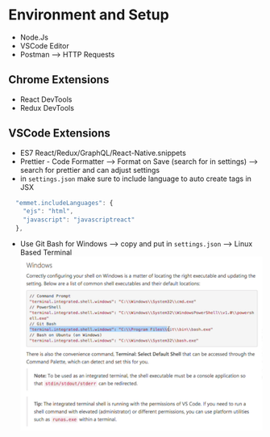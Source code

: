 # Environment and Setup
* Node.Js
* VSCode Editor
* Postman --> HTTP Requests

## Chrome Extensions
* React DevTools
* Redux DevTools

## VSCode Extensions
* ES7 React/Redux/GraphQL/React-Native.snippets
* Prettier - Code Formatter --> Format on Save (search for in settings) --> search for prettier and can adjust settings
* in `settings.json` make sure to include language to auto create tags in JSX
```js
  "emmet.includeLanguages": {
    "ejs": "html",
    "javascript": "javascriptreact"
  },
```
* Use Git Bash for Windows --> copy and put in `settings.json` --> Linux Based Terminal
![Git Bash Docs](assets/gitbash.png)
